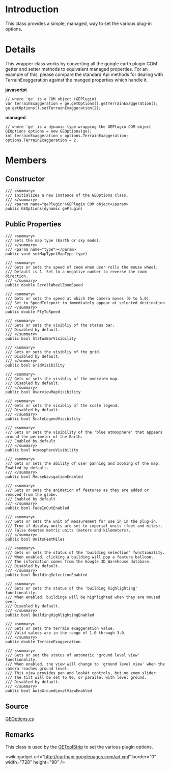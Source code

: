 

# Introduction #

This class provides a simple, managed, way to set the various plug-in options.

# Details #

This wrapper class works by converting all the google earth plugin COM getter and setter methods to equivalent managed properties. For an example of this, please compare the standard Api methods for dealing with TerrainExaggeration against the manged properties which handle it.

**javascript**
```
// where 'ge' is a COM object (GEPlugin)
var terrainExaggeration = ge.getOptions().getTerrainExaggeration();
ge.getOptions().setTerrainExaggeration(2); 
```

**managed**
```
// where 'ge' is a dynamic type wrapping the GEPlugin COM object 
GEOptions options = new GEOptions(ge);
int terrainExaggeration = options.TerrainExaggeration;
options.TerrainExaggeration = 2;
```

# Members #

## Constructor ##

```
/// <summary>
/// Initializes a new instance of the GEOptions class.
/// </summary>
/// <param name="gePlugin">GEPlugin COM object</param>
public GEOptions(dynamic gePlugin)
```

## Public Properties ##

```
/// <summary>
/// Sets the map type (Earth or sky mode).
/// </summary>
/// <param name="type"></param>
public void setMapType(MapType type)
```

```
/// <summary>
/// Gets or sets the speed of zoom when user rolls the mouse wheel.
/// Default is 1. Set to a negative number to reverse the zoom direction.
/// </summary>
public double ScrollWheelZoomSpeed
```

```
/// <summary>
/// Gets or sets the speed at which the camera moves (0 to 5.0).
/// Set to SpeedTeleport to immediately appear at selected destination
/// </summary>
public double FlyToSpeed
```

```
/// <summary>
/// Gets or sets the visibliy of the status bar. 
/// Disabled by default.
/// </summary>
public bool StatusBarVisibility
```


```
/// <summary>
/// Gets or sets the visibliy of the grid. 
/// Disabled by default.
/// </summary>
public bool GridVisibility
```

```
/// <summary>
/// Gets or sets the visibliy of the overview map.
/// Disabled by default.
/// </summary>
public bool OverviewMapVisibility
```

```
/// <summary>
/// Gets or sets the visibliy of the scale legend. 
/// Disabled by default.
/// </summary>
public bool ScaleLegendVisibility
```

```
/// <summary>
/// Gets or sets the visibility of the 'blue atmosphere' that appears around the perimeter of the Earth.
/// Enabled by default
/// </summary>
public bool AtmosphereVisibility
```

```
/// <summary>
/// Gets or sets the ability of user panning and zooming of the map. Enabled by default.
/// </summary>
public bool MouseNavigationEnabled
```

```
/// <summary>
/// Gets or sets the animation of features as they are added or removed from the globe. 
/// Enabled by default
/// </summary>
public bool FadeInOutEnabled
```

```
/// <summary>
/// Gets or sets the unit of messurement for use in in the plug-in.
/// True if display units are set to imperial units (feet and miles).
/// False denotes metric units (meters and kilometers).
/// </summary>
public bool UnitsFeetMiles
```

```
/// <summary>
/// Gets or sets the status of the 'building selection' functionality.
/// When enabled, clicking a building will pop a feature balloon.
/// The information comes from the Google 3D Warehouse database.
/// Disabled by default.
/// </summary>
public bool BuildingSelectionEnabled
```

```
/// <summary>
/// Gets or sets the status of the 'building highlighting' functionality.
/// When enabled, buildings will be highlighted when they are moused over.
/// Disabled by default.
/// </summary>
public bool BuildingHighlightingEnabled
```

```
/// <summary>
/// Gets or sets the terrain exaggeration value.
/// Valid values are in the range of 1.0 through 3.0.
/// </summary>
public double TerrainExaggeration
```

```
/// <summary>
/// Gets or set the status of automatic 'ground level view' functionality.
/// When enabled, the view will change to 'ground level view' when the camera reaches ground level.
/// This view provides pan and lookAt controls, but no zoom slider. 
/// The tilt will be set to 90, or parallel with level ground.
/// Disabled by default.
/// </summary>
public bool AutoGroundLevelViewEnabled
```

## Source ##

[GEOptions.cs](http://code.google.com/p/winforms-geplugin-control-library/source/browse/trunk/GEOptions.cs)

## Remarks ##

This class is used by the [GEToolStrip](GEToolStrip.md) to set the various plugin options.

&lt;wiki:gadget url="http://earthapi.googlepages.com/ad.xml" border="0" width="728" height="90" /&gt;